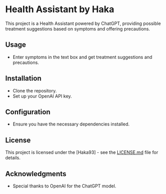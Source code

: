 # Health Assistant by Haka

This project is a Health Assistant powered by ChatGPT, providing possible treatment suggestions based on symptoms and offering precautions.

## Usage
- Enter symptoms in the text box and get treatment suggestions and precautions.

## Installation
- Clone the repository.
- Set up your OpenAI API key.

## Configuration
- Ensure you have the necessary dependencies installed.

## License
This project is licensed under the [Haka93] - see the [LICENSE.md](LICENSE.md) file for details.

## Acknowledgments
- Special thanks to OpenAI for the ChatGPT model.

